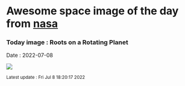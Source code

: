 
# Awesome space image of the day from [nasa](https://api.nasa.gov/)

### Today image : Roots on a Rotating Planet

Date : 2022-07-08


![](https://apod.nasa.gov/apod/image/2207/StarTreels.jpg)

<small>Latest update : Fri Jul  8 18:20:17 2022</small>


